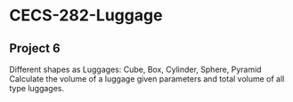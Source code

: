 # CECS-282-Luggage
## Project 6

Different shapes as Luggages: Cube, Box, Cylinder, Sphere, Pyramid
Calculate the volume of a luggage given parameters and total volume of all type luggages.
